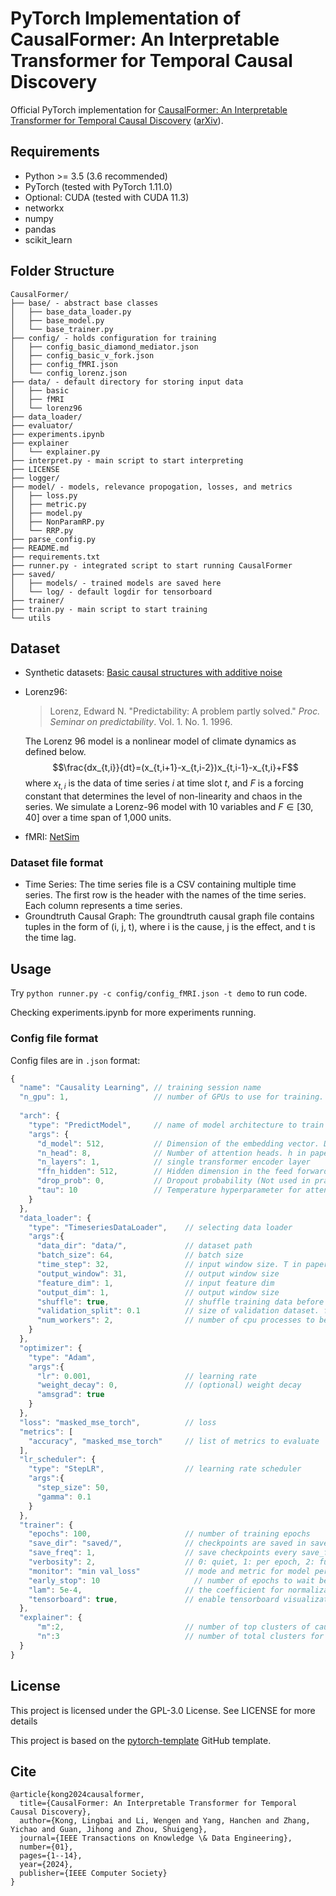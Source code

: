 # PyTorch Implementation of CausalFormer: An Interpretable Transformer for Temporal Causal Discovery

Official PyTorch implementation for [CausalFormer: An Interpretable Transformer for Temporal Causal Discovery](https://www.computer.org/csdl/journal/tk/5555/01/10726725/21dMtID3eUw) ([arXiv](https://arxiv.org/abs/2406.16708)).

## Requirements

* Python >= 3.5 (3.6 recommended)
* PyTorch (tested with PyTorch 1.11.0)
* Optional: CUDA (tested with CUDA 11.3)
* networkx
* numpy
* pandas
* scikit_learn

## Folder Structure
  ```
  CausalFormer/
  ├── base/ - abstract base classes
  │   ├── base_data_loader.py
  │   ├── base_model.py
  │   └── base_trainer.py
  ├── config/ - holds configuration for training
  │   ├── config_basic_diamond_mediator.json
  │   ├── config_basic_v_fork.json
  │   ├── config_fMRI.json
  │   └── config_lorenz.json
  ├── data/ - default directory for storing input data
  │   ├── basic
  │   ├── fMRI
  │   └── lorenz96
  ├── data_loader/
  ├── evaluator/
  ├── experiments.ipynb
  ├── explainer
  │   └── explainer.py
  ├── interpret.py - main script to start interpreting
  ├── LICENSE
  ├── logger/
  ├── model/ - models, relevance propogation, losses, and metrics
  │   ├── loss.py
  │   ├── metric.py
  │   ├── model.py
  │   ├── NonParamRP.py
  │   └── RRP.py
  ├── parse_config.py
  ├── README.md
  ├── requirements.txt
  ├── runner.py - integrated script to start running CausalFormer
  ├── saved/
  │   ├── models/ - trained models are saved here
  │   └── log/ - default logdir for tensorboard
  ├── trainer/
  ├── train.py - main script to start training
  └── utils
  ```

## Dataset

- Synthetic datasets: [Basic causal structures with additive noise](https://dataverse.harvard.edu/dataverse/basic_causal_structures_additive_noise)

- Lorenz96: 

  > Lorenz, Edward N. "Predictability: A problem partly solved." *Proc. Seminar on predictability*. Vol. 1. No. 1. 1996.

  The Lorenz 96 model is a nonlinear model of climate dynamics as defined below. 
  $$\frac{dx_{t,i}}{dt}=(x_{t,i+1}-x_{t,i-2})x_{t,i-1}-x_{t,i}+F$$
  where $x_{t,i}$ is the data of time series $i$ at time slot $t$, and $F$ is a forcing constant that determines the level of non-linearity and chaos in the series. We simulate a Lorenz-96 model with 10 variables and $F\in [ 30,40 ]$ over a time span of 1,000 units.

- fMRI: [NetSim](https://www.fmrib.ox.ac.uk/datasets/netsim/index.html)

### Dataset file format

- Time Series: The time series file is a CSV containing multiple time series. The first row is the header with the names of the time series. Each column represents a time series.
- Groundtruth Causal Graph: The groundtruth causal graph file contains tuples in the form of (i, j, t), where i is the cause, j is the effect, and t is the time lag.

## Usage

Try `python runner.py -c config/config_fMRI.json -t demo` to run code.

Checking experiments.ipynb for more experiments running.

### Config file format
Config files are in `.json` format:
```javascript
{
  "name": "Causality Learning", // training session name
  "n_gpu": 1,                   // number of GPUs to use for training.
  
  "arch": {
    "type": "PredictModel",     // name of model architecture to train
    "args": {
      "d_model": 512,           // Dimension of the embedding vector. D_QK in paper
      "n_head": 8,              // Number of attention heads. h in paper
      "n_layers": 1,            // single transformer encoder layer
      "ffn_hidden": 512,        // Hidden dimension in the feed forward layer. d_FFN in paper
      "drop_prob": 0,           // Dropout probability (Not used in practice)
      "tau": 10                 // Temperature hyperparameter for attention softmax
    }                
  },
  "data_loader": {
    "type": "TimeseriesDataLoader",    // selecting data loader
    "args":{
      "data_dir": "data/",             // dataset path
      "batch_size": 64,                // batch size
      "time_step": 32,                 // input window size. T in paper
      "output_window": 31,             // output window size
      "feature_dim": 1,                // input feature dim
      "output_dim": 1,                 // output window size
      "shuffle": true,                 // shuffle training data before splitting
      "validation_split": 0.1          // size of validation dataset. float(portion) or int(number of samples)
      "num_workers": 2,                // number of cpu processes to be used for data loading
    }
  },
  "optimizer": {
    "type": "Adam",
    "args":{
      "lr": 0.001,                     // learning rate
      "weight_decay": 0,               // (optional) weight decay
      "amsgrad": true
    }
  },
  "loss": "masked_mse_torch",          // loss
  "metrics": [
    "accuracy", "masked_mse_torch"     // list of metrics to evaluate
  ],                         
  "lr_scheduler": {
    "type": "StepLR",                  // learning rate scheduler
    "args":{
      "step_size": 50,          
      "gamma": 0.1
    }
  },
  "trainer": {
    "epochs": 100,                     // number of training epochs
    "save_dir": "saved/",              // checkpoints are saved in save_dir/models/name
    "save_freq": 1,                    // save checkpoints every save_freq epochs
    "verbosity": 2,                    // 0: quiet, 1: per epoch, 2: full
    "monitor": "min val_loss"          // mode and metric for model performance monitoring. set 'off' to disable.
    "early_stop": 10	                 // number of epochs to wait before early stop. set 0 to disable.
    "lam": 5e-4,                       // the coefficient for normalization
    "tensorboard": true,               // enable tensorboard visualization
  },
  "explainer": {
      "m":2,                           // number of top clusters of causal scores to consider.
      "n":3                            // number of total clusters for k-means clustering.
  }
}
```

## License
This project is licensed under the  GPL-3.0 License. See LICENSE for more details

This project is based on the [pytorch-template](https://github.com/victoresque/pytorch-template) GitHub template.

## Cite
```
@article{kong2024causalformer,
  title={CausalFormer: An Interpretable Transformer for Temporal Causal Discovery},
  author={Kong, Lingbai and Li, Wengen and Yang, Hanchen and Zhang, Yichao and Guan, Jihong and Zhou, Shuigeng},
  journal={IEEE Transactions on Knowledge \& Data Engineering},
  number={01},
  pages={1--14},
  year={2024},
  publisher={IEEE Computer Society}
}
```

